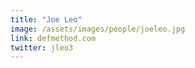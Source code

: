 ```yaml
---
title: "Joe Leo"
image: /assets/images/people/joeleo.jpg
link: defmethod.com
twitter: jleo3
---
```


